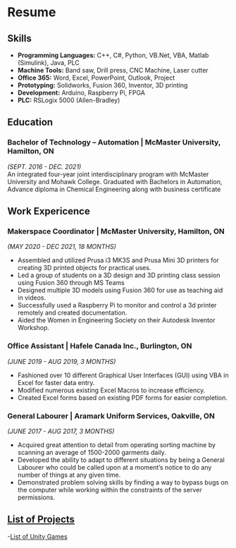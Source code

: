 # Resume

## Skills
- **Programming Languages:** C++, C#, Python, VB.Net, VBA, Matlab (Simulink), Java, PLC
- **Machine Tools:** Band saw, Drill press, CNC Machine, Laser cutter
- **Office 365:** Word, Excel, PowerPoint, Outlook, Project
- **Prototyping:** Solidworks, Fusion 360, Inventor, 3D printing
- **Development:** Arduino, Raspberry Pi, FPGA
- **PLC:** RSLogix 5000 (Allen-Bradley)

## Education
### Bachelor of Technology – Automation | McMaster University, Hamilton, ON  
*(SEPT. 2016 - DEC. 2021)*    
An integrated four-year joint interdisciplinary program with McMaster University and Mohawk College. Graduated with 
Bachelors in Automation, Advance diploma in Chemical Engineering along with business certificate

## Work Expericence
### Makerspace Coordinator | McMaster University, Hamilton, ON  
*(MAY 2020 - DEC 2021, 18 MONTHS)*
- Assembled and utilized Prusa i3 MK3S and Prusa Mini 3D printers for creating 3D printed objects for practical uses.
- Led a group of students on a 3D design and 3D printing class session using Fusion 360 through MS Teams
- Designed multiple 3D models using Fusion 360 for use as teaching aid in videos.
- Successfully used a Raspberry Pi to monitor and control a 3d printer remotely and created documentation.
- Aided the Women in Engineering Society on their Autodesk Inventor Workshop.

### Office Assistant | Hafele Canada Inc., Burlington, ON  
*(JUNE 2019 - AUG 2019, 3 MONTHS)*
- Fashioned over 10 different Graphical User Interfaces (GUI) using VBA in Excel for faster data entry.
- Modified numerous existing Excel Macros to increase efficiency.
- Created Excel forms based on existing PDF forms for easier completion.

### General Labourer | Aramark Uniform Services, Oakville, ON  
*(JUNE 2017 - AUG 2017, 3 MONTHS)*
- Acquired great attention to detail from operating sorting machine by scanning an average of 1500-2000 garments daily.
- Developed the ability to adapt to different situations by being a General Labourer who could be called upon at a 
moment’s notice to do any number of things at any given time.
- Demonstrated problem solving skills by finding a way to bypass bugs on the computer while working within the 
constraints of the server permissions.

## [List of Projects](https://joshuabarlaan.github.io/3d_models/)  
-[List of Unity Games](https://joshuabarlaan.github.io/FlippyBirb/)
